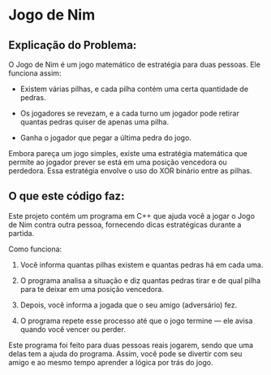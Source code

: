 # Jogo de Nim

## Explicação do Problema:

O Jogo de Nim é um jogo matemático de estratégia para duas pessoas. Ele funciona assim:

- Existem várias pilhas, e cada pilha contém uma certa quantidade de pedras.

- Os jogadores se revezam, e a cada turno um jogador pode retirar quantas pedras quiser de apenas uma pilha.

- Ganha o jogador que pegar a última pedra do jogo.

Embora pareça um jogo simples, existe uma estratégia matemática que permite ao jogador prever se está em uma posição vencedora ou perdedora. Essa estratégia envolve o uso do XOR binário entre as pilhas.

## O que este código faz:

Este projeto contém um programa em C++ que ajuda você a jogar o Jogo de Nim contra outra pessoa, fornecendo dicas estratégicas durante a partida.

Como funciona:

1. Você informa quantas pilhas existem e quantas pedras há em cada uma.

2. O programa analisa a situação e diz quantas pedras tirar e de qual pilha para te deixar em uma posição vencedora.

3. Depois, você informa a jogada que o seu amigo (adversário) fez.

4. O programa repete esse processo até que o jogo termine — ele avisa quando você vencer ou perder.

Este programa foi feito para duas pessoas reais jogarem, sendo que uma delas tem a ajuda do programa. Assim, você pode se divertir com seu amigo e ao mesmo tempo aprender a lógica por trás do jogo.